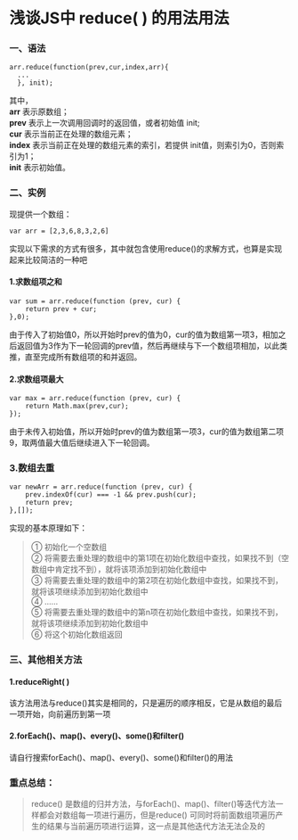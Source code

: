 # 浅谈JS中 reduce( ) 的用法用法
### 一、语法
```
arr.reduce(function(prev,cur,index,arr){  
  ...  
  }, init);
```

其中，  
**arr** 表示原数组；  
**prev** 表示上一次调用回调时的返回值，或者初始值 init;  
**cur** 表示当前正在处理的数组元素；  
**index** 表示当前正在处理的数组元素的索引，若提供 init值，则索引为0，否则索引为1；  
**init** 表示初始值。

### 二、实例

现提供一个数组：  
```
var arr = [2,3,6,8,3,2,6]
```

实现以下需求的方式有很多，其中就包含使用reduce()的求解方式，也算是实现起来比较简洁的一种吧

#### 1.求数组项之和

```
var sum = arr.reduce(function (prev, cur) {  
    return prev + cur;  
},0);
```

由于传入了初始值0，所以开始时prev的值为0，cur的值为数组第一项3，相加之后返回值为3作为下一轮回调的prev值，然后再继续与下一个数组项相加，以此类推，直至完成所有数组项的和并返回。

#### 2.求数组项最大

```
var max = arr.reduce(function (prev, cur) {  
    return Math.max(prev,cur);  
});
```

由于未传入初始值，所以开始时prev的值为数组第一项3，cur的值为数组第二项9，取两值最大值后继续进入下一轮回调。

### 3.数组去重

```
var newArr = arr.reduce(function (prev, cur) {  
    prev.indexOf(cur) === -1 && prev.push(cur);  
    return prev;  
},[]);
```

实现的基本原理如下：

>① 初始化一个空数组  
② 将需要去重处理的数组中的第1项在初始化数组中查找，如果找不到（空数组中肯定找不到），就将该项添加到初始化数组中  
③ 将需要去重处理的数组中的第2项在初始化数组中查找，如果找不到，就将该项继续添加到初始化数组中  
④ ……  
⑤ 将需要去重处理的数组中的第n项在初始化数组中查找，如果找不到，就将该项继续添加到初始化数组中  
⑥ 将这个初始化数组返回

### 三、其他相关方法

#### 1.reduceRight( )

该方法用法与reduce()其实是相同的，只是遍历的顺序相反，它是从数组的最后一项开始，向前遍历到第一项

#### 2.forEach()、map()、every()、some()和filter()

请自行搜索forEach()、map()、every()、some()和filter()的用法

### 重点总结：
>reduce() 是数组的归并方法，与forEach()、map()、filter()等迭代方法一样都会对数组每一项进行遍历，但是reduce() 可同时将前面数组项遍历产生的结果与当前遍历项进行运算，这一点是其他迭代方法无法企及的




